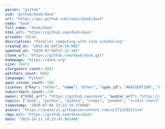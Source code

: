 ```yaml
---
parser: "github"
uid: "github/dask/dask"
url: "https://api.github.com/repos/dask/dask"
name: "dask"
full_name: "dask/dask"
html_url: "https://github.com/dask/dask"
private: false
description: "Parallel computing with task scheduling"
created_at: "2015-01-04T18:50:00Z"
updated_at: "2020-07-04T17:22:38Z"
clone_url: "https://github.com/dask/dask.git"
homepage: "https://dask.org"
size: 24473
stargazers_count: 6882
watchers_count: 6882
language: "Python"
open_issues_count: 589
license: {"key": "other", "name": "Other", "spdx_id": "NOASSERTION", "url": null, "node_id": "MDc6TGljZW5zZTA="}
subscribers_count: 230
owner: {"html_url": "https://github.com/dask", "avatar_url": "https://avatars1.githubusercontent.com/u/17131925?v=4", "login": "dask", "type": "Organization"}
topics: ["dask", "python", "pydata", "numpy", "pandas", "scikit-learn", "scipy"]
timestamp: "2020-07-04 13:22:34.374666"
avatar: "https://avatars1.githubusercontent.com/u/17131925?v=4"
repo_url: "https://github.com/dask/dask"
date: "2025-10-11 14:23:43.901486"
---
```

